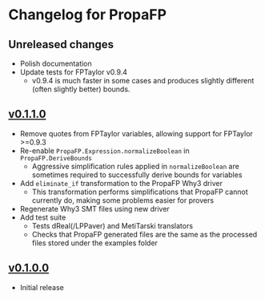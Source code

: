 # Changelog for PropaFP

## Unreleased changes

- Polish documentation
- Update tests for FPTaylor v0.9.4
  - v0.9.4 is much faster in some cases and produces slightly different (often slightly better) bounds.

## [v0.1.1.0](https://github.com/rasheedja/PropaFP/compare/v0.1.0.0...v0.1.1.0)

- Remove quotes from FPTaylor variables, allowing support for FPTaylor >=0.9.3
- Re-enable `PropaFP.Expression.normalizeBoolean` in `PropaFP.DeriveBounds`
  - Aggressive simplification rules applied in `normalizeBoolean` are sometimes required to successfully derive bounds for variables
- Add `eliminate_if` transformation to the PropaFP Why3 driver
  - This transformation performs simplifications that PropaFP cannot currently do, making some problems easier for provers
- Regenerate Why3 SMT files using new driver
- Add test suite
  - Tests dReal(/LPPaver) and MetiTarski translators
  - Checks that PropaFP generated files are the same as the processed files stored under the examples folder

## [v0.1.0.0](https://github.com/rasheedja/PropaFP/tree/v0.1.0.0)

- Initial release
